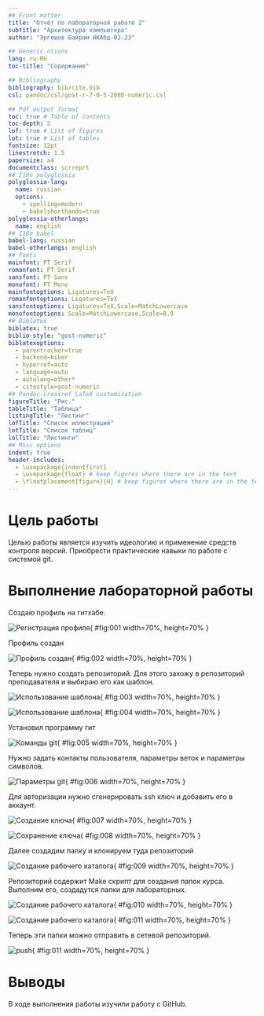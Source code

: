 ```yaml
---
## Front matter
title: "Отчёт по лабораторной работе 2"
subtitle: "Архитектура компьютера"
author: "Эргешов Байрам НКАбд-02-23"

## Generic otions
lang: ru-RU
toc-title: "Содержание"

## Bibliography
bibliography: bib/cite.bib
csl: pandoc/csl/gost-r-7-0-5-2008-numeric.csl

## Pdf output format
toc: true # Table of contents
toc-depth: 2
lof: true # List of figures
lot: true # List of tables
fontsize: 12pt
linestretch: 1.5
papersize: a4
documentclass: scrreprt
## I18n polyglossia
polyglossia-lang:
  name: russian
  options:
	- spelling=modern
	- babelshorthands=true
polyglossia-otherlangs:
  name: english
## I18n babel
babel-lang: russian
babel-otherlangs: english
## Fonts
mainfont: PT Serif
romanfont: PT Serif
sansfont: PT Sans
monofont: PT Mono
mainfontoptions: Ligatures=TeX
romanfontoptions: Ligatures=TeX
sansfontoptions: Ligatures=TeX,Scale=MatchLowercase
monofontoptions: Scale=MatchLowercase,Scale=0.9
## Biblatex
biblatex: true
biblio-style: "gost-numeric"
biblatexoptions:
  - parentracker=true
  - backend=biber
  - hyperref=auto
  - language=auto
  - autolang=other*
  - citestyle=gost-numeric
## Pandoc-crossref LaTeX customization
figureTitle: "Рис."
tableTitle: "Таблица"
listingTitle: "Листинг"
lofTitle: "Список иллюстраций"
lotTitle: "Список таблиц"
lolTitle: "Листинги"
## Misc options
indent: true
header-includes:
  - \usepackage{indentfirst}
  - \usepackage{float} # keep figures where there are in the text
  - \floatplacement{figure}{H} # keep figures where there are in the text
---
```


# Цель работы

Целью работы является изучить идеологию и применение средств контроля версий. Приобрести практические навыки по работе с системой git.

# Выполнение лабораторной работы

Создаю профиль на гитхабе.

![Регистрация профиля](image/01.jpg){ #fig:001 width=70%, height=70% }

Профиль создан

![Профиль создан](image/02.jpg){ #fig:002 width=70%, height=70% }

Теперь нужно создать репозиторий. 
Для этого захожу в репозиторий преподавателя и выбираю его как шаблон.

![Использование шаблона](image/03.jpg){ #fig:003 width=70%, height=70% }

![Использование шаблона](image/04.jpg){ #fig:004 width=70%, height=70% }

Установил программу гит

![Команды git](image/05.jpg){ #fig:005 width=70%, height=70% }

Нужно задать контакты пользователя, параметры веток и параметры символов.

![Параметры git](image/06.jpg){ #fig:006 width=70%, height=70% }

Для авторизации нужно сгенерировать ssh ключ и добавить его в аккаунт.

![Создание ключа](image/07.jpg){ #fig:007 width=70%, height=70% }

![Сохранение ключа](image/08.jpg){ #fig:008 width=70%, height=70% }

Далее создадим папку и клонируем туда репозиторий

![Создание рабочего каталога](image/09.jpg){ #fig:009 width=70%, height=70% }

Репозиторий содержит Make скрипт для создания папок курса. 
Выполним его, создадутся папки для лабораторных.

![Создание рабочего каталога](image/10.jpg){ #fig:010 width=70%, height=70% }

![Создание рабочего каталога](image/11.jpg){ #fig:011 width=70%, height=70% }

Теперь эти папки можно отправить в сетевой репозиторий.

![push](image/11.jpg){ #fig:011 width=70%, height=70% }

# Выводы

В ходе выполнения работы изучили работу с GitHub.
